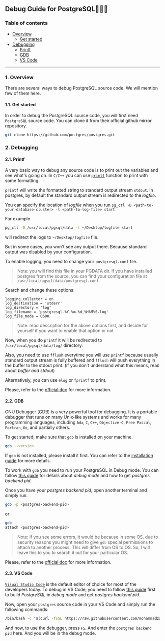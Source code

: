 ## Debug Guide for PostgreSQL👨🏻‍💻

### Table of contents

- [Overview](#overview)
  * [Get started](#get-started)
- [Debugging](#debugging)
  * [Printf](#printf-debug)
  * [GDB](#gdb-debug)
  * [VS Code](#vscode-debug)
---

<a id="overview" />

### 1. Overview

There are several ways to debug PostgreSQL source code. We will mention few of them here. 

<a id="get-started" />

#### 1.1. Get started

In order to debug the PostgreSQL source code, you will first need `PostgreSQL` source code. You can clone it from their official github mirror repository.

```bash
git clone https://github.com/postgres/postgres.git
```

<a id="debugging" />

### 2. Debugging

<a id="printf-debug" />

#### 2.1. Printf

A very basic way to debug any source code is to print out the variables and see what's going on. In `C/C++` you can use [`printf`](https://www.cplusplus.com/reference/cstdio/printf/) function to print with some formatting.

`printf` will write the formatted string to standard output stream `stdout`. In postgres, by default the standard output stream is redirected to the _logfile_.

You can specify the location of _logfile_ when you run `pg_ctl -D <path-to-your-database-cluster> -l <path-to-log-file> start`

For example
```bash
pg_ctl -D /usr/local/pgsql/data -l ~/Desktop/logfile start
```

will redirect the logs to `~/Desktop/logfile` file.

But in some cases, you won't see any output there. Because standard output was disabled by your configuration. 

To enable logging, you need to change your `postgresql.conf` file.

> Note: you will find this file in your PGDATA dir. If you have installed postgres from the source, you can find your configuration file at `/usr/local/pgsql/data/postgresql.conf`

Search and change these options:
```
logging_collector = on
log_destination = 'stderr'
log_directory = 'log'
log_filename = 'postgresql-%Y-%m-%d_%H%M%S.log'
log_file_mode = 0600
```

> Note: read description for the above options first, and decide for yourself if you want to enable that option or not

Now, when you do `printf` it will be redirected to `/usr/local/pgsql/data/log/` directory.

Also, you need to use `fflush` everytime you will use `printf` because usually standard output stream is fully buffered and `fflush` will push everything in the buffer to the stdout print. (if you don't understand what this means, read about _buffer and stdout_)

Alternatively, you can use `elog` or `fprintf` to print. 

Please, refer to the [official doc](https://wiki.postgresql.org/wiki/Developer_FAQ#Run-time) for more information.

<a id="gdb-debug" />

#### 2.2. GDB

GNU Debugger (GDB) is a very powerful tool for debugging. It is a portable debugger that runs on many Unix-like systems and works for many programming languages, including `Ada`, `C`, `C++`, `Objective-C`, `Free Pascal`, `Fortran`, `Go`, and partially others.

To get started, make sure that `gdb` is installed on your machine.

```bash
gdb --version
```

If `gdb` is not installed, please install it first. You can refer to the [installation guide](https://github.com/mohammadzainabbas/database-system-architecture-project/blob/main/docs/INSTALL_GDB.md) for more details.

To work with `gdb` you need to run your PostgreSQL in Debug mode. You can follow [this guide](https://github.com/mohammadzainabbas/database-system-architecture-project/blob/main/docs/DEBUG_MODE.md) for details about _debug mode_ and how to get _postgres backend pid_.

Once you have your _postgres backend pid_, open another terminal and simply run:

```bash
gdb -p <postgres-backend-pid>
```

or

```bash
gdb
attach <postgres-backend-pid>
```

> Note: If you see some errors, it would be because in some OS, due to security reasons you might need to give `gdb` special permissions to attach to another process. This will differ from OS to OS. So, I will leave this to you to search it out for your particular OS.

Please, refer to the [official doc](https://wiki.postgresql.org/wiki/Developer_FAQ#gdb) for more information.

<a id="vscode-debug" />

#### 2.3. VS Code

[`Visual Studio Code`](https://code.visualstudio.com) is the default editor of choice for most of the developers today. To debug in VS Code, you need to follow [this guide](https://github.com/mohammadzainabbas/database-system-architecture-project/blob/main/docs/DEBUG_MODE.md) first to build _PostgreSQL_ in _debug mode_ and get _postgres backend pid_.

Now, open your `postgres` source code in your VS Code and simply run the following commands:

```bash
/bin/bash -c "$(curl -fsSL https://raw.githubusercontent.com/mohammadzainabbas/database-system-architecture-project/main/scripts/setup_debugger.sh)"
```

And now, to use the debugger, press `F5`. And enter the `postgres backend pid` here. And you will be in the debug mode.
